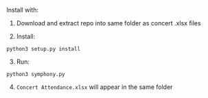Install with:



1) Download and extract repo into same folder as concert .xlsx files

2) Install: 

```python3 setup.py install```

3) Run: 

```python3 symphony.py```

4) ```Concert Attendance.xlsx``` will appear in the same folder
